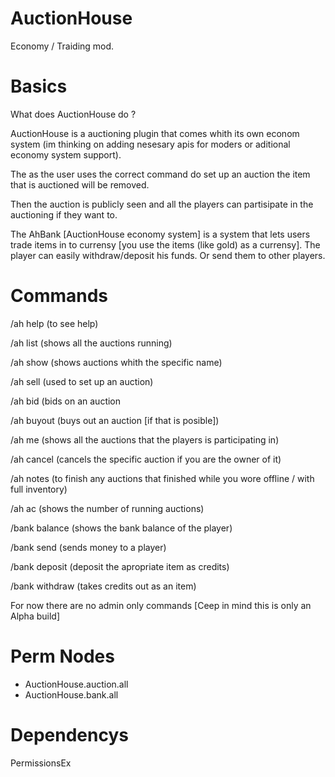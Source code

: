 AuctionHouse
============

Economy / Traiding mod.

Basics
============

What does AuctionHouse do ?

AuctionHouse is a auctioning plugin that comes whith its own econom system (im thinking on adding nesesary apis for moders or aditional economy system support).

The as the user uses the correct command do set up an auction the item that is auctioned will be removed.

Then the auction is publicly seen and all the players can partisipate in the auctioning if they want to.

The AhBank [AuctionHouse economy system] is a system that lets users trade items in to currensy [you use the items (like gold) as a currensy].
The player can easily withdraw/deposit his funds. Or send them to other players.

Commands
===========

/ah help (to see help)

/ah list (shows all the auctions running)

/ah show (shows auctions whith the specific name)

/ah sell (used to set up an auction)

/ah bid (bids on an auction

/ah buyout (buys out an auction [if that is posible])

/ah me (shows all the auctions that the players is participating in)

/ah cancel (cancels the specific auction if you are the owner of it)

/ah notes (to finish any auctions that finished while you wore offline / with full inventory) 

/ah ac (shows the number of running auctions)


/bank balance (shows the bank balance of the player)

/bank send (sends money to a player)

/bank deposit (deposit the apropriate item as credits)

/bank withdraw (takes credits out as an item)


For now there are no admin only commands [Ceep in mind this is only an Alpha build]

Perm Nodes
===========

- AuctionHouse.auction.all
- AuctionHouse.bank.all

Dependencys
===========

PermissionsEx


